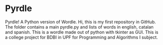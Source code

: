 # Pyrdle
Pyrdle! A Python version of Wordle.
Hi, this is my first repository in GitHub. 
The folder contains a main pyrdle.py and lists of words in english, catalan and spanish.
This is a wordle made out of python with tkinter as GUI. This is a college project for BDBI in UPF for Programming and Algorithms I subject.
